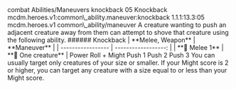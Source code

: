 <ability>
  <metadata>
    <class>combat</class>
    <file_dpath>Abilities/Maneuvers</file_dpath>
    <item_id>knockback</item_id>
    <item_index>05</item_index>
    <item_name>Knockback</item_name>
    <scc>mcdm.heroes.v1:common\_ability.maneuver:knockback</scc>
    <scdc>1.1.1:13.3:05</scdc>
    <source>mcdm.heroes.v1</source>
    <type>common\_ability/maneuver</type>
  </metadata>
  <effects>
    <effect type="mundane">A creature wanting to push an adjacent creature away from them can attempt to shove that creature using the following ability.
###### Knockback
| **Melee, Weapon** |        **Maneuver** |
| ----------------- | ------------------: |
| **📏 Melee 1**    | **🎯 One creature** |</effect>
    <effect type="roll">
      <roll>Power Roll + Might</roll>
      <t1>Push 1</t1>
      <t2>Push 2</t2>
      <t3>Push 3</t3>
    </effect>
    <effect type="mundane">You can usually target only creatures of your size or smaller. If your Might score is 2 or higher, you can target any creature with a size equal to or less than your Might score.</effect>
  </effects>
</ability>
